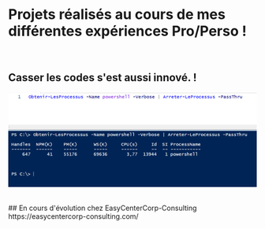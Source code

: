 # Projets réalisés au cours de mes différentes expériences Pro/Perso !
<br>

## Casser les codes s'est aussi innové. !
![alt text](Ressources/IMG/Start-GitHub.png)
<br>

<br>
## En cours d'évolution chez EasyCenterCorp-Consulting
https://easycentercorp-consulting.com/